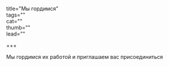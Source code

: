 title="Мы гордимся"   
tags=""   
cat=""   
thumb=""   
lead=""  

+++

Мы гордимся их работой и приглашаем вас присоединиться
